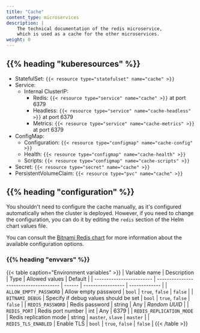 ```yaml
---
title: "Cache"
content_type: microservices
description: |
    The technical documentation of the redis microservice,
    which is used as a cache for the other microservices.
weight: 0
---
```


<!-- overview -->

<!-- body -->

## {{% heading "kuberesources" %}}

- StatefulSet: `{{< resource type="statefulset" name="cache" >}}`
- Service:
  - Internal ClusterIP:
    - Redis: `{{< resource type="service" name="cache" >}}` at
      port 6379
    - Headless: `{{< resource type="service" name="cache-headless" >}}` at
      port 6379
    - Metrics: `{{< resource type="service" name="cache-metrics" >}}` at
      port 6379
- ConfigMap:
  - Configuration: `{{< resource type="configmap" name="cache-config" >}}`
  - Health: `{{< resource type="configmap" name="cache-health" >}}`
  - Scripts: `{{< resource type="configmap" name="cache-scripts" >}}`
- Secret: `{{< resource type="secret" name="cache" >}}`
- PersistentVolumeClaim: `{{< resource type="pvc" name="cache" >}}`

## {{% heading "configuration" %}}

You shouldn't need to configure the cache manually, as it's configured
automatically when the cluster is deployed. However, if you need to change the
configuration, you can do it by editing the `redis` section of the Helm
chart values file.

You can consult the [Bitnami Redis chart](https://github.com/bitnami/charts/tree/main/bitnami/redis#configuration-and-installation-details)
for more information about the available configuration options.

### {{% heading "envvars" %}}

{{< table caption="Environment variables" >}}
| Variable name            | Description                           | Type   | Allowed values    | Default       |
| ------------------------ | ------------------------------------- | ------ | ----------------- | ------------- |
| `ALLOW_EMPTY_PASSWORD`   | Allow empty password                  | `bool` | `true`, `false`   | `false`       |
| `BITNAMI_DEBUG`          | Specify if debug values should be set | `bool` | `true`, `false`   | `false`       |
| `REDIS_PASSWORD`         | Redis password                        | string | Any               | _Random UUID_ |
| `REDIS_PORT`             | Redis port number                     | int    | Any               | 6379          |
| `REDIS_REPLICATION_MODE` | Redis replication mode                | string | `master`, `slave` | `master`      |
| `REDIS_TLS_ENABLED`      | Enable TLS                            | `bool` | `true`, `false`   | `false`       |
{{< /table >}}
